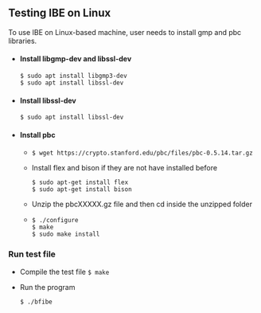 
## Testing IBE on Linux

To use IBE on Linux-based machine, user needs to install gmp and pbc libraries.

- #### Install libgmp-dev and libssl-dev

  ```
  $ sudo apt install libgmp3-dev
  $ sudo apt install libssl-dev
  ```

- #### Install libssl-dev

  ```
  $ sudo apt install libssl-dev
  ```
  
- #### Install pbc

  - `$ wget https://crypto.stanford.edu/pbc/files/pbc-0.5.14.tar.gz
    `

  - Install flex and bison if they are not have installed before

	  ```
	  $ sudo apt-get install flex
	  $ sudo apt-get install bison
	  ```

  - Unzip the pbcXXXXX.gz file and then cd inside the unzipped folder

  - ```
    $ ./configure
    $ make
    $ sudo make install
    ```
### Run test file

- Compile the test file
  `$ make`

- Run the program 

  `$ ./bfibe`
